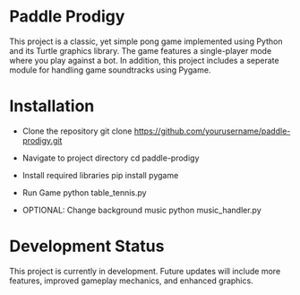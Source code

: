 # Paddle Prodigy
This project is a classic, yet simple pong game implemented using Python and its Turtle graphics library. The game features a single-player mode where you play against a bot. In addition, this project includes a seperate module for handling game soundtracks using Pygame.

# Installation
- Clone the repository
  git clone https://github.com/yourusername/paddle-prodigy.git

- Navigate to project directory
  cd paddle-prodigy

- Install required libraries
  pip install pygame

- Run Game
  python table_tennis.py

- OPTIONAL: Change background music
  python music_handler.py

# Development Status
This project is currently in development. Future updates will include more features, improved gameplay mechanics, and enhanced graphics.
